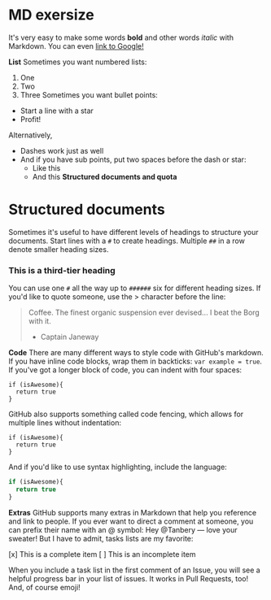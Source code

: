 # MD exersize
It's very easy to make some words **bold** and other words *italic* with Markdown. You can even [link to Google!](http://google.com)

**List**
Sometimes you want numbered lists:
1. One
2. Two
3. Three
Sometimes you want bullet points:
* Start a line with a star
* Profit!

Alternatively,
- Dashes work just as well
- And if you have sub points, put two spaces before the dash or star:
  - Like this
  - And this
**Structured documents and quota**
# Structured documents
Sometimes it's useful to have different levels of headings to structure your documents. Start lines with a `#` to create headings. Multiple `##` in a row denote smaller heading sizes.
### This is a third-tier heading
You can use one `#` all the way up to `######` six for different heading sizes.
If you'd like to quote someone, use the > character before the line:
> Coffee. The finest organic suspension ever devised... I beat the Borg with it.
> - Captain Janeway

**Code**
There are many different ways to style code with GitHub's markdown. If you have inline code blocks, wrap them in backticks: `var example = true`.  If you've got a longer block of code, you can indent with four spaces:

    if (isAwesome){
      return true
    }

GitHub also supports something called code fencing, which allows for multiple lines without indentation:
```
if (isAwesome){
  return true
}
```

And if you'd like to use syntax highlighting, include the language:

```javascript
if (isAwesome){
  return true
}
```

**Extras**
GitHub supports many extras in Markdown that help you reference and link to people. If you ever want to direct a comment at someone, you can prefix their name with an @ symbol: Hey @Tanbery — love your sweater!
But I have to admit, tasks lists are my favorite:

[x] This is a complete item
[ ] This is an incomplete item

When you include a task list in the first comment of an Issue, you will see a helpful progress bar in your list of issues. It works in Pull Requests, too!
And, of course emoji!
